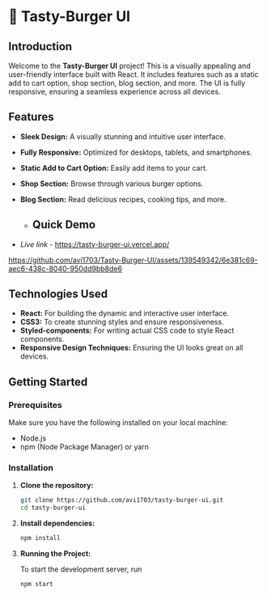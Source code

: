 # 🍔 Tasty-Burger UI

## Introduction

Welcome to the **Tasty-Burger UI** project! This is a visually appealing and user-friendly interface built with React. It includes features such as a static add to cart option, shop section, blog section, and more. The UI is fully responsive, ensuring a seamless experience across all devices.

## Features

- **Sleek Design:** A visually stunning and intuitive user interface.
- **Fully Responsive:** Optimized for desktops, tablets, and smartphones.
- **Static Add to Cart Option:** Easily add items to your cart.
- **Shop Section:** Browse through various burger options.
- **Blog Section:** Read delicious recipes, cooking tips, and more.

  - ## Quick Demo

- *Live link* - https://tasty-burger-ui.vercel.app/

  

https://github.com/avi1703/Tasty-Burger-UI/assets/139549342/6e381c69-aec6-438c-8040-950dd9bb8de6



## Technologies Used

- **React:** For building the dynamic and interactive user interface.
- **CSS3:** To create stunning styles and ensure responsiveness.
- **Styled-components:** For writing actual CSS code to style React components.
- **Responsive Design Techniques:** Ensuring the UI looks great on all devices.

## Getting Started

### Prerequisites

Make sure you have the following installed on your local machine:

- Node.js
- npm (Node Package Manager) or yarn

### Installation

1. **Clone the repository:**

   ```bash
   git clone https://github.com/avi1703/tasty-burger-ui.git
   cd tasty-burger-ui
   ```

2. **Install dependencies:**
   
    ```bash
    npm install
    ```

3. **Running the Project:** 

     To start the development server, run
     ```bash
     npm start
     ```
